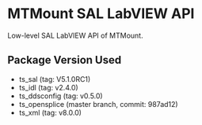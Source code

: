 # MTMount SAL LabVIEW API

Low-level SAL LabVIEW API of MTMount.

## Package Version Used

- ts_sal (tag: V5.1.0RC1)
- ts_idl (tag: v2.4.0)
- ts_ddsconfig (tag: v0.5.0)
- ts_opensplice (master branch, commit: 987ad12)
- ts_xml (tag: v8.0.0)
